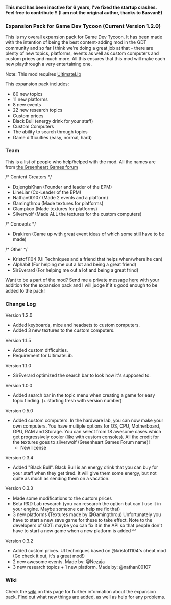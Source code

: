 #### This mod has been inactive for 6 years, I've fixed the startup crashes. Feel free to contribute !! (I am not the original author, thanks to BasvanE)
### Expansion Pack for Game Dev Tycoon (Current Version 1.2.0)


This is my overall expansion pack for Game Dev Tycoon.
It has been made with the intention of being the best content-adding mod in the GDT community and so far I think we're doing a great job at that - there are plenty of new topics, platforms, events as well as custom computers and custom prices and much more. All this ensures that this mod will make each new playthrough a very entertaining one.

Note: This mod requires [UltimateLib](http://gdt-ultimatesuite.abesco.de/)

This expansion pack includes:
  - 80 new topics
  - 11 new platforms
  - 8 new events
  - 22 new research topics
  - Custom prices
  - Black Bull (energy drink for your staff)
  - Custom Computers
  - The ability to search through topics
  - Game difficulties (easy, normal, hard)

### Team

This is a list of people who help/helped with the mod. All the names are from [the Greenheart Games forum](http://forum.greenheartgames.com/)

/* Content Creators */
  - DzjengisKhan (Founder and leader of the EPM)
  - LineLiar (Co-Leader of the EPM)
  - Nathan00107 (Made 2 events and a platform)
  - Gamingthrou (Made textures for platforms)
  - Glampkoo (Made textures for platforms)
  - Silverwolf (Made ALL the textures for the custom computers)
  
/* Concepts */
  - Drakiren (Came up with great event ideas of which some still have to be made)
  
/* Other */
  - Kristof1104 (UI Techniques and a friend that helps when/where he can)
  - Alphabit (For helping me out a lot and being a great friend)
  - SirEverard (For helping me out a lot and being a great frind)

Want to be a part of the mod? Send me a private message [here](http://forum.greenheartgames.com/users/dzjengiskhan/activity)
with your addition for the expansion pack and I will judge if it's good enough to be added to the pack!

### Change Log
Version 1.2.0
  - Added keyboards, mice and headsets to custom computers.
  - Added 3 new textures to the custom computers.

Version 1.1.5
  - Added custom difficulties.
  - Requirement for UltimateLib.

Version 1.1.0
  - SirEverard optimized the search bar to look how it's supposed to.

Version 1.0.0
  - Added search bar in the topic menu when creating a game for easy topic finding. (+ starting fresh with version number)

Version 0.5.0
  - Added custom computers. In the hardware lab, you can now make your own computers. You have multiple options for OS, CPU, Motherboard, GPU, RAM and Storage. You can select from 18 awesome cases which get progressively cooler (like with custom consoles). All the credit for the textures goes to silverwolf (Greenheart Games Forum name)!
	- New license
	
Version 0.3.4
  - Added "Black Bull". Black Bull is an energy drink that you can buy for your staff when they get tired. It will give them some energy, but not quite as much as sending them on a vacation.

Version 0.3.3
  - Made some modifications to the custom prices
  - Beta R&D Lab research (you can research the option but can't use it in your engine. Maybe someone can help me fix that)
  - 3 new platforms (Textures made by @Gamingthrou) Unfortunately you have to start a new save game for these to take effect. Note to the developers of GDT: maybe you can fix it in the API so that people don't have to start a new game when a new platform is added ^^

Version 0.3.2
  - Added custom prices. UI techniques based on @kristof1104's cheat mod (Go check it out, it's a great mod!)
  - 2 new awesome events. Made by: @Nezaja
  - 3 new research topics + 1 new platform. Made by: @nathan00107

### Wiki

Check the [wiki](https://github.com/DzjengisKhan/GDT-Expansion-Pack/wiki "Wiki") on this page for further information about the expansion pack. Find out what new things are added, as well as help for any problems.
